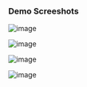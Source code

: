 ### Demo Screeshots

![image](https://github.com/dnyan1506/UNIGINE/assets/105698491/ce3e656b-41c2-4473-9393-02464e555673)

![image](https://github.com/dnyan1506/UNIGINE/assets/105698491/3092d482-bc11-4425-af6f-ebe9aff73adc)

![image](https://github.com/dnyan1506/UNIGINE/assets/105698491/6e21e961-99b8-4b8f-8975-274d0c1e4f88)

![image](https://github.com/dnyan1506/UNIGINE/assets/105698491/7b9ebda1-2e8d-4be3-94b5-e0486aca1400)

